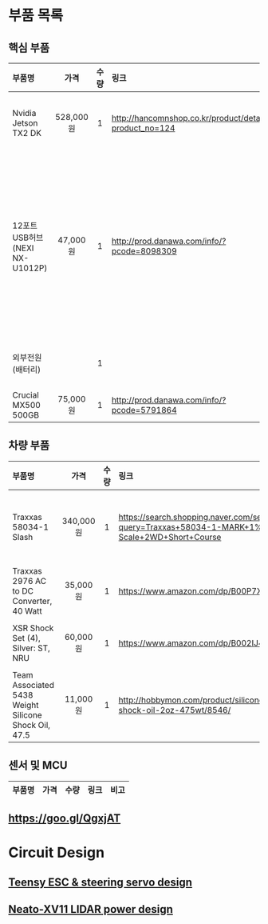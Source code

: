 # 부품 목록

## 핵심 부품

| 부품명 | 가격 | 수량 | 링크 | 비고 |
|:-------|:----:|:----:|:-----|:-----|
| Nvidia Jetson TX2 DK | 528,000원 | 1 | http://hancomnshop.co.kr/product/detail.html?product_no=124 | 물류비 포함 |
| 12포트 USB허브 (NEXI NX-U1012P) | 47,000원 | 1 | http://prod.danawa.com/info/?pcode=8098309 | 외부전원(배터리)에 어댑터 배선 필요 |
| 외부전원(배터리) | | 1 | | 추가 바람 |
| Crucial MX500 500GB | 75,000원 | 1 | http://prod.danawa.com/info/?pcode=5791864 | |

## 차량 부품

| 부품명 | 가격 | 수량 | 링크 | 비고 |
|:-------|:----:|:----:|:-----|:-----|
| Traxxas 58034-1 Slash | 340,000원 | 1 | https://search.shopping.naver.com/search/all?query=Traxxas+58034-1-MARK+1%2F10-Scale+2WD+Short+Course | 수량 확인 필요 |
| Traxxas 2976 AC to DC Converter, 40 Watt | 35,000원 | 1 | https://www.amazon.com/dp/B00P7X4S3K/ | 해외직구 |
| XSR Shock Set (4), Silver: ST, NRU | 60,000원 | 1 | https://www.amazon.com/dp/B002IJ4DRW | 해외직구 |
| Team Associated 5438 Weight Silicone Shock Oil, 47.5 | 11,000원 | 1 | http://hobbymon.com/product/silicone-shock-oil-2oz-475wt/8546/ | |

## 센서 및 MCU

| 부품명 | 가격 | 수량 | 링크 | 비고 |
|:-------|:----:|:----:|:-----|:-----|


## https://goo.gl/QgxjAT
# Circuit Design
## [Teensy ESC & steering servo design](/pictures/CAR_Teensy_ESC_Steering_1Board_bb.png)
## [Neato-XV11 LIDAR power design](/pictures/Neato_Lidar_Circuit_bb.png)
